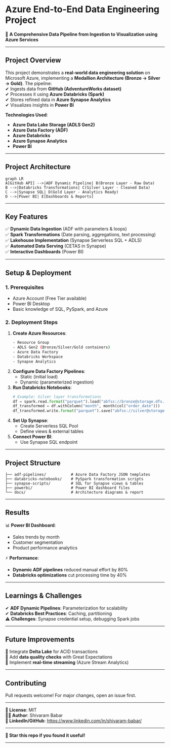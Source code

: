 # **Azure End-to-End Data Engineering Project**  

🚀 **A Comprehensive Data Pipeline from Ingestion to Visualization using Azure Services**  

---

## **Project Overview**  
This project demonstrates a **real-world data engineering solution** on Microsoft Azure, implementing a **Medallion Architecture (Bronze → Silver → Gold)**. The pipeline:  
✔ Ingests data from **GitHub (AdventureWorks dataset)**  
✔ Processes it using **Azure Databricks (Spark)**  
✔ Stores refined data in **Azure Synapse Analytics**  
✔ Visualizes insights in **Power BI**  

**Technologies Used**:  
- **Azure Data Lake Storage (ADLS Gen2)**  
- **Azure Data Factory (ADF)**  
- **Azure Databricks**  
- **Azure Synapse Analytics**  
- **Power BI**  

---

## **Project Architecture**  
```mermaid
graph LR
A[GitHub API] -->|ADF Dynamic Pipeline| B(Bronze Layer - Raw Data)
B -->|Databricks Transformations| C(Silver Layer - Cleaned Data)
C -->|Synapse SQL| D(Gold Layer - Analytics Ready)
D -->|Power BI| E[Dashboards & Reports]
```

---

## **Key Features**  
✅ **Dynamic Data Ingestion** (ADF with parameters & loops)  
✅ **Spark Transformations** (Date parsing, aggregations, text processing)  
✅ **Lakehouse Implementation** (Synapse Serverless SQL + ADLS)  
✅ **Automated Data Serving** (CETAS in Synapse)  
✅ **Interactive Dashboards** (Power BI)  

---

## **Setup & Deployment**  

### **1. Prerequisites**  
- Azure Account (Free Tier available)  
- Power BI Desktop  
- Basic knowledge of SQL, PySpark, and Azure  

### **2. Deployment Steps**  
1. **Create Azure Resources**:  
   ```bash
   - Resource Group  
   - ADLS Gen2 (Bronze/Silver/Gold containers)  
   - Azure Data Factory  
   - Databricks Workspace  
   - Synapse Analytics  
   ```
2. **Configure Data Factory Pipelines**:  
   - Static (initial load)  
   - Dynamic (parameterized ingestion)  
3. **Run Databricks Notebooks**:  
   ```python
   # Example: Silver layer transformations
   df = spark.read.format("parquet").load("abfss://bronze@storage.dfs.core.windows.net/sales")
   df_transformed = df.withColumn("month", month(col("order_date")))
   df_transformed.write.format("parquet").save("abfss://silver@storage.dfs.core.windows.net/sales")
   ```
4. **Set Up Synapse**:  
   - Create Serverless SQL Pool  
   - Define views & external tables  
5. **Connect Power BI**:  
   - Use Synapse SQL endpoint  

---

## **Project Structure**  
```
├── adf-pipelines/           # Azure Data Factory JSON templates  
├── databricks-notebooks/    # PySpark transformation scripts  
├── synapse-scripts/         # SQL for Synapse views & tables  
├── powerbi/                 # Power BI dashboard files  
└── docs/                    # Architecture diagrams & report  
```

---

## **Results**  
📊 **Power BI Dashboard**:  
- Sales trends by month  
- Customer segmentation  
- Product performance analytics  

⚡ **Performance**:  
- **Dynamic ADF pipelines** reduced manual effort by 80%  
- **Databricks optimizations** cut processing time by 40%  

---

## **Learnings & Challenges**  
✔ **ADF Dynamic Pipelines**: Parameterization for scalability  
✔ **Databricks Best Practices**: Caching, partitioning  
⚠ **Challenges**: Synapse credential setup, debugging Spark jobs  

---

## **Future Improvements**  
🔹 Integrate **Delta Lake** for ACID transactions  
🔹 Add **data quality checks** with Great Expectations  
🔹 Implement **real-time streaming** (Azure Stream Analytics)  

---

## **Contributing**  
Pull requests welcome! For major changes, open an issue first.  

---

**📜 License**: MIT  
**👨‍💻 Author**: Shivaram Babar  
**🔗 LinkedIn/GitHub**: https://www.linkedin.com/in/shivaram-babar/

---

**🌟 Star this repo if you found it useful!**  

--- 

